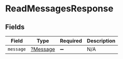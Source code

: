 # ReadMessagesResponse


## Fields

| Field                                      | Type                                       | Required                                   | Description                                |
| ------------------------------------------ | ------------------------------------------ | ------------------------------------------ | ------------------------------------------ |
| `message`                                  | [?Message](../../models/shared/Message.md) | :heavy_minus_sign:                         | N/A                                        |